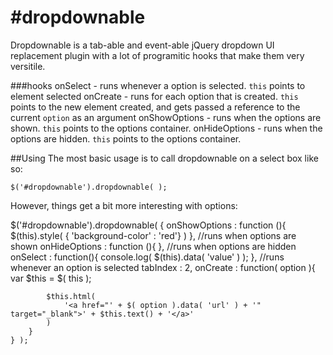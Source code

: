 #dropdownable
============

Dropdownable is a tab-able and event-able jQuery dropdown UI replacement plugin with a lot of programitic hooks that make them very versitile.

###hooks
onSelect - runs whenever a option is selected.  `this` points to element selected
onCreate - runs for each option that is created. `this` points to the new element created, and gets passed a reference to the current `option` as an argument
onShowOptions - runs when the options are shown. `this` points to the options container.
onHideOptions - runs when the options are hidden. `this` points to the options container.

##Using
The most basic usage is to call dropdownable on a select box like so:

    $('#dropdownable').dropdownable( );
    
However, things get a bit more interesting with options: 

   $('#dropdownable').dropdownable( {
        onShowOptions : function (){ $(this).style( { 'background-color' : 'red'} ) }, //runs when options are shown
        onHideOptions : function (){ }, //runs when options are hidden
        onSelect : function(){ console.log( $(this).data( 'value' ) ); }, //runs whenever an option is selected
        tabIndex : 2,
        onCreate : function( option ){ 
            var $this = $( this );

            $this.html(
                '<a href="' + $( option ).data( 'url' ) + '" target="_blank">' + $this.text() + '</a>'
            )
        }
    } );